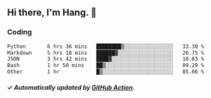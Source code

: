 ## Hi there, I'm Hang. 👋

### Coding

<!--START_SECTION:waka-->

```txt
Python       6 hrs 36 mins   ████████▒░░░░░░░░░░░░░░░░   33.30 %
Markdown     5 hrs 18 mins   ██████▓░░░░░░░░░░░░░░░░░░   26.75 %
JSON         3 hrs 42 mins   ████▓░░░░░░░░░░░░░░░░░░░░   18.63 %
Bash         1 hr 50 mins    ██▒░░░░░░░░░░░░░░░░░░░░░░   09.29 %
Other        1 hr            █▒░░░░░░░░░░░░░░░░░░░░░░░   05.06 %
```

<!--END_SECTION:waka-->

##### ✓ Automatically updated by [GitHub Action](https://github.com/huhuhang/huhuhang/actions).
